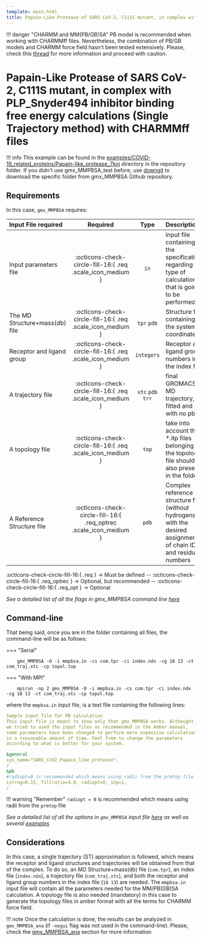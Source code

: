 ```yaml
---
template: main.html
title: Papain-Like Protease of SARS CoV-2, C111S mutant, in complex with PLP_Snyder494 inhibitor
---
```


!!! danger "CHARMM and MM(PB/GB)SA"
    PB model is recommended when working with CHARMMff files. Nevertheless, the combination of PB/GB models and 
    CHARMM force field hasn't been tested extensively. Please, check this [thread][1] for more information and 
    proceed with caution.

# Papain-Like Protease of SARS CoV-2, C111S mutant, in complex with PLP_Snyder494 inhibitor binding free energy calculations (Single Trajectory method) with CHARMMff files

!!! info
    This example can be found in the [examples/COVID-19_related_proteins/Papain-like_protease_7koj][6] directory
    in the repository folder. If you didn't 
    use gmx_MMPBSA_test before, use [downgit](https://downgit.github.io/#/home) to download the specific folder from 
    gmx_MMPBSA Github repository.

## Requirements

In this case, `gmx_MMPBSA` requires:

| Input File required            | Required |           Type             | Description |
|:-------------------------------|:--------:|:--------------------------:|:-------------------------------------------------------------------------------------------------------------|
| Input parameters file          | :octicons-check-circle-fill-16:{ .req .scale_icon_medium } |           `in`             | input file containing all the specifications regarding the type of calculation that is going to be performed |
| The MD Structure+mass(db) file | :octicons-check-circle-fill-16:{ .req .scale_icon_medium } |    `tpr` `pdb`     | Structure file containing the system coordinates|
| Receptor and ligand group      | :octicons-check-circle-fill-16:{ .req .scale_icon_medium } |        `integers`          | Receptor and ligand group numbers in the index file |
| A trajectory file              | :octicons-check-circle-fill-16:{ .req .scale_icon_medium } | `xtc` `pdb` `trr` | final GROMACS MD trajectory, fitted and with no pbc.|
| A topology file                | :octicons-check-circle-fill-16:{ .req .scale_icon_medium } |           `top`            | take into account that *.itp files belonging to the topology file should be also present in the folder       |
| A Reference Structure file     | :octicons-check-circle-fill-16:{ .req_optrec .scale_icon_medium } |           `pdb`            |  Complex reference structure file (without hydrogens) with the desired assignment of chain ID and residue numbers       |
              
:octicons-check-circle-fill-16:{ .req } -> Must be defined -- :octicons-check-circle-fill-16:{ .req_optrec } -> 
Optional, but recommended -- :octicons-check-circle-fill-16:{ .req_opt } -> Optional

_See a detailed list of all the flags in gmx_MMPBSA command line [here][2]_

## Command-line
That being said, once you are in the folder containing all files, the command-line will be as follows:

=== "Serial"

        gmx_MMPBSA -O -i mmpbsa.in -cs com.tpr -ci index.ndx -cg 18 13 -ct com_traj.xtc -cp topol.top

=== "With MPI"

        mpirun -np 2 gmx_MMPBSA -O -i mmpbsa.in -cs com.tpr -ci index.ndx -cg 18 13 -ct com_traj.xtc -cp topol.top

where the `mmpbsa.in` input file, is a text file containing the following lines:

``` yaml linenums="1" title="Sample input file for PB calculation"
Sample input file for PB calculation
This input file is meant to show only that gmx_MMPBSA works. Althought,
we tried to used the input files as recommended in the Amber manual,
some parameters have been changed to perform more expensive calculations
in a reasonable amount of time. Feel free to change the parameters 
according to what is better for your system.

&general
sys_name="SARS_CoV2_Papain_like_protease",
/
&pb
#radiopt=0 is recommended which means using radii from the prmtop file for both the PB calculation and for the NP calculation
istrng=0.15, fillratio=4.0, radiopt=0, inp=1,
/
```

!!! warning "Remember"
    `radiopt = 0` is recommended which means using radii from the `prmtop` file

_See a detailed list of all the options in `gmx_MMPBSA` input file [here][3] as well as several [examples][4]_

## Considerations
In this case, a single trajectory (ST) approximation is followed, which means the receptor and ligand structures and 
trajectories will be obtained from that of the complex. To do so, an MD Structure+mass(db) file (`com.tpr`), an 
index file (`index.ndx`), a trajectory file (`com_traj.xtc`), and both the receptor and ligand group numbers in the 
index file (`18 13`) are needed. The `mmpbsa.in` input file will contain all the parameters needed for the MM/PB(GB)SA 
calculation. A topology file is also needed (mandatory) in this case to generate the topology files in amber format 
with all the terms for CHARMM force field.

!!! note
    Once the calculation is done, the results can be analyzed in `gmx_MMPBSA_ana` (if `-nogui` flag was not used in the command-line). 
    Please, check the [gmx_MMPBSA_ana][5] section for more information


  [1]: http://archive.ambermd.org/201508/0382.html 
  [2]: ../../../getting-started/command-line.md#gmx_mmpbsa-command-line
  [3]: ../../../input_file.md#the-input-file
  [4]: ../../../input_file.md#sample-input-files
  [5]: ../../../analyzer.md#gmx_mmpbsa_ana-the-analyzer-tool
  [6]: https://github.com/Valdes-Tresanco-MS/gmx_MMPBSA/tree/master/examples/COVID-19_related_proteins/Papain-like_protease_7koj
  [7]: ../../gmx_MMPBSA_test.md#gmx_mmpbsa_test-command-line
